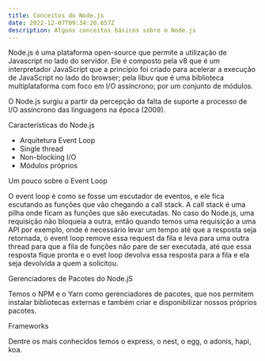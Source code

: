 ```yaml
---
title: Conceitos do Node.js
date: 2022-12-07T09:34:20.657Z
description: Alguns conceitos básicos sobre o Node.js
---
```

N﻿ode.js é uma plataforma open-source que permite a utilização de Javascript no lado do servidor. Ele é composto pela v8 que é um interpretador JavaScript que a princípio foi criado para acelerar a execução de JavaScript no lado do browser; pela libuv que é uma biblioteca multiplataforma com foco em I/O assíncrono; por um conjunto de módulos.

O﻿ Node.js surgiu a partir da percepção da falta de suporte a processo de I/O assíncrono das linguagens na época (2009).



C﻿aracterísticas do Node.js

* A﻿rquitetura Event Loop
* S﻿ingle thread
* N﻿on-blocking I/O
* M﻿ódulos próprios



Um pouco sobre o Event Loop

O﻿ event loop é como se fosse um escutador de eventos, e ele fica escutando as funções que vão chegando a call stack. A call stack é uma pilha onde ficam as funções que são executadas. No caso do Node.js, uma requisição não bloqueia a outra, então quando temos uma requisição a uma API por exemplo, onde é necessário levar um tempo até que a resposta seja retornada, o event loop remove essa request da fila e leva para uma outra thread para que a fila de funções não pare de ser executada, até que essa resposta fique pronta e o evet loop devolva essa resposta para a fila e ela seja devolvida a quem a solicitou.



G﻿erenciadores de Pacotes do Node.jS

T﻿emos o NPM e o Yarn como gerenciadores de pacotes, que nos permitem instalar bibliotecas externas e também criar e disponibilizar nossos próprios pacotes.



F﻿rameworks

Dentre os mais conhecidos temos o express, o nest, o egg, o adonis, hapi, koa.